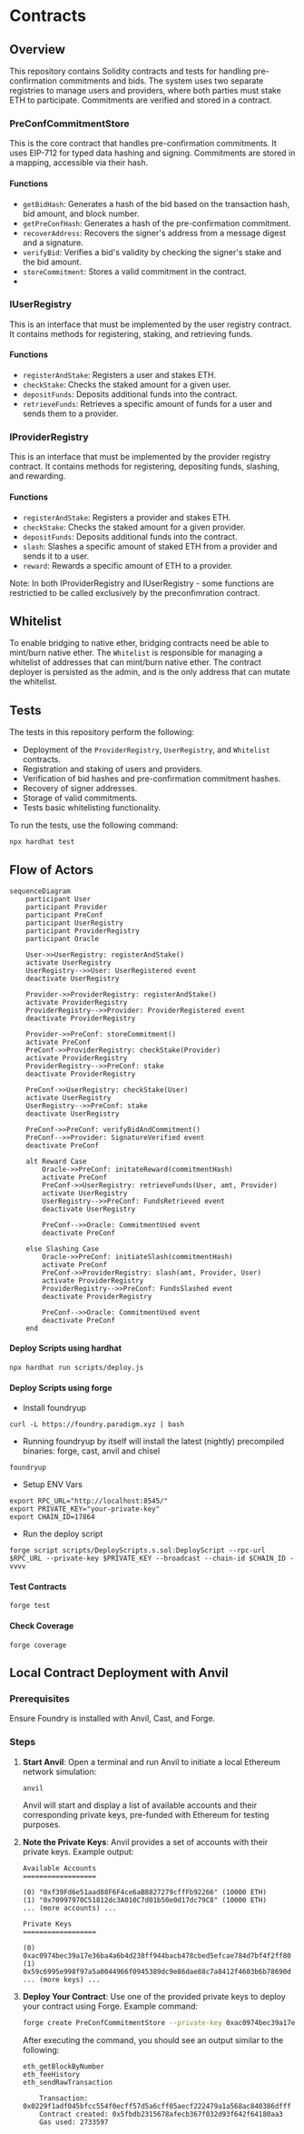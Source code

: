 # Contracts

## Overview

This repository contains Solidity contracts and tests for handling pre-confirmation commitments and bids. The system uses two separate registries to manage users and providers, where both parties must stake ETH to participate. Commitments are verified and stored in a contract.

### PreConfCommitmentStore

This is the core contract that handles pre-confirmation commitments. It uses EIP-712 for typed data hashing and signing. Commitments are stored in a mapping, accessible via their hash.

#### Functions

- `getBidHash`: Generates a hash of the bid based on the transaction hash, bid amount, and block number.
- `getPreConfHash`: Generates a hash of the pre-confirmation commitment.
- `recoverAddress`: Recovers the signer's address from a message digest and a signature.
- `verifyBid`: Verifies a bid's validity by checking the signer's stake and the bid amount.
- `storeCommitment`: Stores a valid commitment in the contract.
-

### IUserRegistry

This is an interface that must be implemented by the user registry contract. It contains methods for registering, staking, and retrieving funds.

#### Functions

- `registerAndStake`: Registers a user and stakes ETH.
- `checkStake`: Checks the staked amount for a given user.
- `depositFunds`: Deposits additional funds into the contract.
- `retrieveFunds`: Retrieves a specific amount of funds for a user and sends them to a provider.

### IProviderRegistry

This is an interface that must be implemented by the provider registry contract. It contains methods for registering, depositing funds, slashing, and rewarding.

#### Functions

- `registerAndStake`: Registers a provider and stakes ETH.
- `checkStake`: Checks the staked amount for a given provider.
- `depositFunds`: Deposits additional funds into the contract.
- `slash`: Slashes a specific amount of staked ETH from a provider and sends it to a user.
- `reward`: Rewards a specific amount of ETH to a provider.

Note: In both IProviderRegistry and IUserRegistry - some functions are restrictied to be called exclusively by the preconfimration contract.

## Whitelist

To enable bridging to native ether, bridging contracts need be able to mint/burn native ether. The `Whitelist` is responsible for managing a whitelist of addresses that can mint/burn native ether. The contract deployer is persisted as the admin, and is the only address that can mutate the whitelist.

## Tests

The tests in this repository perform the following:

- Deployment of the `ProviderRegistry`, `UserRegistry`, and `Whitelist` contracts.
- Registration and staking of users and providers.
- Verification of bid hashes and pre-confirmation commitment hashes.
- Recovery of signer addresses.
- Storage of valid commitments.
- Tests basic whitelisting functionality.

To run the tests, use the following command:

```bash
npx hardhat test
```

## Flow of Actors

```mermaid
sequenceDiagram
    participant User
    participant Provider
    participant PreConf
    participant UserRegistry
    participant ProviderRegistry
    participant Oracle

    User->>UserRegistry: registerAndStake()
    activate UserRegistry
    UserRegistry-->>User: UserRegistered event
    deactivate UserRegistry

    Provider->>ProviderRegistry: registerAndStake()
    activate ProviderRegistry
    ProviderRegistry-->>Provider: ProviderRegistered event
    deactivate ProviderRegistry

    Provider->>PreConf: storeCommitment()
    activate PreConf
    PreConf->>ProviderRegistry: checkStake(Provider)
    activate ProviderRegistry
    ProviderRegistry-->>PreConf: stake
    deactivate ProviderRegistry

    PreConf->>UserRegistry: checkStake(User)
    activate UserRegistry
    UserRegistry-->>PreConf: stake
    deactivate UserRegistry

    PreConf->>PreConf: verifyBidAndCommitment()
    PreConf-->>Provider: SignatureVerified event
    deactivate PreConf

    alt Reward Case
        Oracle->>PreConf: initateReward(commitmentHash)
        activate PreConf
        PreConf->>UserRegistry: retrieveFunds(User, amt, Provider)
        activate UserRegistry
        UserRegistry-->>PreConf: FundsRetrieved event
        deactivate UserRegistry

        PreConf-->>Oracle: CommitmentUsed event
        deactivate PreConf

    else Slashing Case
        Oracle->>PreConf: initiateSlash(commitmentHash)
        activate PreConf
        PreConf->>ProviderRegistry: slash(amt, Provider, User)
        activate ProviderRegistry
        ProviderRegistry-->>PreConf: FundsSlashed event
        deactivate ProviderRegistry

        PreConf-->>Oracle: CommitmentUsed event
        deactivate PreConf
    end

```

#### Deploy Scripts using hardhat

```
npx hardhat run scripts/deploy.js
```

#### Deploy Scripts using forge

- Install foundryup

```
curl -L https://foundry.paradigm.xyz | bash
```

- Running foundryup by itself will install the latest (nightly) precompiled binaries: forge, cast, anvil and chisel
```
foundryup
```

- Setup ENV Vars

```
export RPC_URL="http://localhost:8545/"
export PRIVATE_KEY="your-private-key"
export CHAIN_ID=17864
```

- Run the deploy script

```
forge script scripts/DeployScripts.s.sol:DeployScript --rpc-url $RPC_URL --private-key $PRIVATE_KEY --broadcast --chain-id $CHAIN_ID -vvvv
```


#### Test Contracts

```
forge test
```

#### Check Coverage

```
forge coverage
```

## Local Contract Deployment with Anvil

### Prerequisites
Ensure Foundry is installed with Anvil, Cast, and Forge.

### Steps

1. **Start Anvil**:
    Open a terminal and run Anvil to initiate a local Ethereum network simulation:

    ```bash
    anvil
    ```

    Anvil will start and display a list of available accounts and their corresponding private keys, pre-funded with Ethereum for testing purposes.

2. **Note the Private Keys**:
    Anvil provides a set of accounts with their private keys. Example output:

    ```
    Available Accounts
    ==================

    (0) "0xf39Fd6e51aad88F6F4ce6aB8827279cffFb92266" (10000 ETH)
    (1) "0x70997970C51812dc3A010C7d01b50e0d17dc79C8" (10000 ETH)
    ... (more accounts) ...

    Private Keys
    ==================

    (0) 0xac0974bec39a17e36ba4a6b4d238ff944bacb478cbed5efcae784d7bf4f2ff80
    (1) 0x59c6995e998f97a5a0044966f0945389dc9e86dae88c7a8412f4603b6b78690d
    ... (more keys) ...
    ```

3. **Deploy Your Contract**:
    Use one of the provided private keys to deploy your contract using Forge. Example command:

    ```bash
    forge create PreConfCommitmentStore --private-key 0xac0974bec39a17e36ba4a6b4d238ff944bacb478cbed5efcae784d7bf4f2ff80 --constructor-args 0xD7a4B4cbA2DAb2dc3E2FCa91ea903Bf49842FD87 0xD7a4B4cbA2DAb2dc3E2FCa91ea903Bf49842FD87 0xD7a4B4cbA2DAb2dc3E2FCa91ea903Bf49842FD87
    ```

    After executing the command, you should see an output similar to the following:

    ```
    eth_getBlockByNumber
    eth_feeHistory
    eth_sendRawTransaction

        Transaction: 0x0229f1adf045bfcc554f0ecff57d5a6cff05aecf222479a1a568ac840386dfff
        Contract created: 0x5fbdb2315678afecb367f032d93f642f64180aa3
        Gas used: 2733597
    ```
